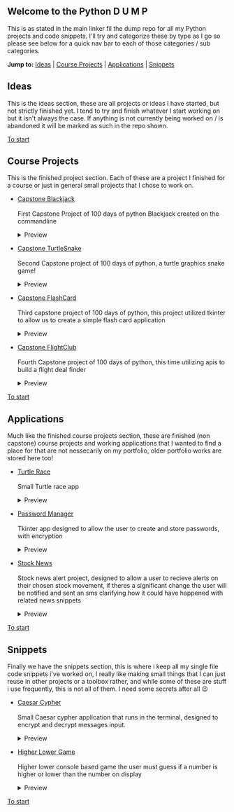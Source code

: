 ## Welcome to the Python D U M P

This is as stated in the main linker fil the dump repo for all my Python projects and code snippets. 
I'll try and categorize these by type as I go so please see below for a quick nav bar to each of 
those categories / sub categories.

**Jump to:** [Ideas](ideas) | [Course Projects](#finished_projects) | [Applications](#applications) | [Snippets](#snippets)

## Ideas

This is the ideas section, these are all projects or ideas I have started, but not strictly finished yet. I tend to try and finish whatever I start working on but it isn't always the case. If anything is not currently being worked on / is abandoned it will be marked as such in the repo shown.

[To start](#welcome-to-the-python-d-u-m-p)

## Course Projects

This is the finished project section. Each of these are a project I finished for a course or just in general small projects that I chose to work on.

- [Capstone Blackjack](https://github.com/ShaAnder/CapstoneBlackjack)
  <br><br>
  First Capstone Project of 100 days of python Blackjack created on the commandline
  <br>
  <details>
    <summary>Preview</summary>
      <img loading="lazy" src="https://github.com/ShaAnder/PythonDump/assets/129494996/5247e544-a426-40b2-945c-3ac7957b18c2" height="300px">
  </details>

- [Capstone TurtleSnake](https://github.com/ShaAnder/CapstoneTurtleSnake)
  <br><br>
  Second Capstone project of 100 days of python, a turtle graphics snake game!
  <br>
  <details>
    <summary>Preview</summary>
      <img loading="lazy" src="https://github.com/ShaAnder/PythonDump/assets/129494996/83d5b1ea-1142-4f5f-9461-2201a0aa619a" height="300px">
  </details>

- [Capstone FlashCard](https://github.com/ShaAnder/CapstoneFlashCard)
  <br><br>
  Third capstone project of 100 days of python, this project utilized tkinter to allow us to create a simple flash card application
  <br>
  <details>
    <summary>Preview</summary>
      <img loading="lazy" src="https://github.com/ShaAnder/PythonDump/assets/129494996/99a14381-74f3-43c7-9cec-77068f453169" height="300px">
  </details>

- [Capstone FlightClub](https://github.com/ShaAnder/CapstoneFlightClub)
  <br><br>
  Fourth Capstone project of 100 days of python, this time utilizing apis to build a flight deal finder
  <br>
  <details>
    <summary>Preview</summary>
      <img loading="lazy" src="https://github.com/ShaAnder/PythonDump/assets/129494996/215f0ac6-dfe2-45e1-b170-a927ebeffa5f" height="300px">
  </details>


[To start](#welcome-to-the-python-d-u-m-p)

## Applications

Much like the finished course projects section, these are finished (non capstone) course projects and working applications that I wanted to find a place for that are not nessecarily on my portfolio, older portfolio works are stored here too!
 
- [Turtle Race](https://github.com/ShaAnder/TurtleRace)
  <br><br>
  Small Turtle race app 
  <br>
  <details>
    <summary>Preview</summary>
      <img loading="lazy" src="https://github.com/ShaAnder/PythonDump/assets/129494996/4e3310cd-0faa-4dcf-96f5-dd764a026d3d" height="300px">
  </details>

- [Password Manager](https://github.com/ShaAnder/TKinterPWManager)
  <br><br>
  Tkinter app designed to allow the user to create and store passwords, with encryption 
  <br>
  <details>
    <summary>Preview</summary>
      <img loading="lazy" src="https://github.com/ShaAnder/PythonDump/assets/129494996/b6806b1d-e16d-4265-b9b5-60a0c33e61bc" height="300px">
  </details>

- [Stock News](https://github.com/ShaAnder/StockNewsAlert)
  <br><br>
  Stock news alert project, designed to allow a user to recieve alerts on their chosen stock movement, if theres a significant change the user will be notified and sent an sms clarifying how it could have happened with related news snippets
  <br>
  <details>
    <summary>Preview</summary>
      <img loading="lazy" src="https://github.com/ShaAnder/PythonDump/assets/129494996/3099c70d-b06c-499c-8164-d6ea95201827" height="300px">
  </details>

[To start](#welcome-to-the-python-d-u-m-p)

## Snippets

Finally we have the snippets section, this is where i keep all my single file code snippets i've worked on, I really like making small things that I can just reuse in other projects or a toolbox rather, and while some of these are stuff i use frequently, this is not all of them. I need some secrets after all 😉

- [Caesar Cypher](https://github.com/ShaAnder/CaesarCypher)
  <br><br>
  Small Caesar cypher application that runs in the terminal, designed to encrypt and decrypt messages input.
  <br>
  <details>
    <summary>Preview</summary>
      <img loading="lazy" src="https://github.com/ShaAnder/PythonDump/assets/129494996/e77b6d91-dbb0-4a91-9a40-3809839ffaab" height="300px">
  </details>

- [Higher Lower Game](https://github.com/ShaAnder/HigherLower)
  <br><br>
  Higher lower console based game the user must guess if a number is higher or lower than the number on display
  <br>
  <details>
    <summary>Preview</summary>
      <img loading="lazy" src="https://github.com/ShaAnder/PythonDump/assets/129494996/c6b81793-b1a9-49cc-974d-c554bb395451" height="300px">
  </details>

[To start](#welcome-to-the-python-d-u-m-p)
